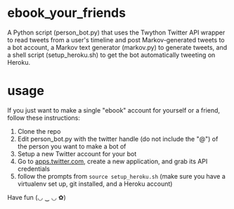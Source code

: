 # ebook_your_friends

A Python script (person_bot.py) that uses the Twython Twitter API wrapper to read tweets from a user's timeline and post Markov-generated tweets to a bot account, a Markov text generator (markov.py) to generate tweets, and a shell script (setup_heroku.sh) to get the bot automatically tweeting on Heroku.

# usage

If you just want to make a single "ebook" account for yourself or a friend, follow these instructions:

1. Clone the repo
2. Edit person_bot.py with the twitter handle (do not include the "@") of the person you want to make a bot of
3. Setup a new Twitter account for your bot
4. Go to [apps.twitter.com](https://apps.twitter.com/), create a new application, and grab its API credentials
5. follow the prompts from ```source setup_heroku.sh``` (make sure you have a virtualenv set up, git installed, and a Heroku account)

Have fun (◡ ‿ ◡ ✿)
